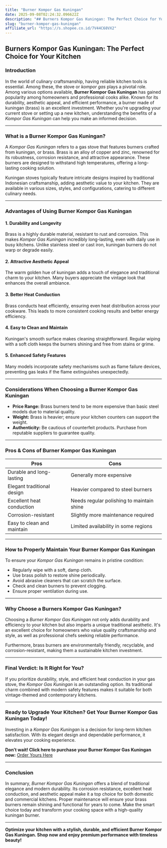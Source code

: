 ```yaml
---
title: "Burner Kompor Gas Kuningan"
date: 2025-09-08T02:24:32.096622Z
description: "## Burners Kompor Gas Kuningan: The Perfect Choice for Your Kitchen..."
slug: "burner-kompor-gas-kuningan"
affiliate_url: "https://s.shopee.co.id/7V44C68VX2"
---
```

## Burners Kompor Gas Kuningan: The Perfect Choice for Your Kitchen

### Introduction

In the world of culinary craftsmanship, having reliable kitchen tools is essential. Among these, the stove or *kompor gas* plays a pivotal role. Among various options available, **Burner Kompor Gas Kuningan** has gained popularity among homeowners and professional cooks alike. Known for its durability, aesthetic appeal, and efficient performance, a burner made of kuningan (brass) is an excellent investment. Whether you're upgrading your current stove or setting up a new kitchen, understanding the benefits of a *Kompor Gas Kuningan* can help you make an informed decision.

---

### What is a Burner Kompor Gas Kuningan?

A *Kompor Gas Kuningan* refers to a gas stove that features burners crafted from kuningan, or brass. Brass is an alloy of copper and zinc, renowned for its robustness, corrosion resistance, and attractive appearance. These burners are designed to withstand high temperatures, offering a long-lasting cooking solution.

Kuningan stoves typically feature intricate designs inspired by traditional Indonesian craftsmanship, adding aesthetic value to your kitchen. They are available in various sizes, styles, and configurations, catering to different culinary needs.

---

### Advantages of Using Burner Kompor Gas Kuningan

#### 1. Durability and Longevity

Brass is a highly durable material, resistant to rust and corrosion. This makes *Kompor Gas Kuningan* incredibly long-lasting, even with daily use in busy kitchens. Unlike stainless steel or cast iron, kuningan burners do not warp or degrade easily.

#### 2. Attractive Aesthetic Appeal

The warm golden hue of kuningan adds a touch of elegance and traditional charm to your kitchen. Many buyers appreciate the vintage look that enhances the overall ambiance.

#### 3. Better Heat Conduction

Brass conducts heat efficiently, ensuring even heat distribution across your cookware. This leads to more consistent cooking results and better energy efficiency.

#### 4. Easy to Clean and Maintain

Kuningan's smooth surface makes cleaning straightforward. Regular wiping with a soft cloth keeps the burners shining and free from stains or grime.

#### 5. Enhanced Safety Features

Many models incorporate safety mechanisms such as flame failure devices, preventing gas leaks if the flame extinguishes unexpectedly.

---

### Considerations When Choosing a Burner Kompor Gas Kuningan

- **Price Range:** Brass burners tend to be more expensive than basic steel models due to material quality.
- **Weight:** Brass is heavier; ensure your kitchen counters can support the weight.
- **Authenticity:** Be cautious of counterfeit products. Purchase from reputable suppliers to guarantee quality.

---

### Pros & Cons of Burner Kompor Gas Kuningan

| **Pros**                         | **Cons**                                 |
|----------------------------------|------------------------------------------|
| Durable and long-lasting       | Generally more expensive               |
| Elegant traditional design     | Heavier compared to steel burners      |
| Excellent heat conduction      | Needs regular polishing to maintain shine |
| Corrosion-resistant            | Slightly more maintenance required     |
| Easy to clean and maintain     | Limited availability in some regions   |

---

### How to Properly Maintain Your Burner Kompor Gas Kuningan

To ensure your *Kompor Gas Kuningan* remains in pristine condition:

- Regularly wipe with a soft, damp cloth.
- Use brass polish to restore shine periodically.
- Avoid abrasive cleaners that can scratch the surface.
- Check and clean burners to prevent clogging.
- Ensure proper ventilation during use.

---

### Why Choose a Burners Kompor Gas Kuningan?

Choosing a *Burner Kompor Gas Kuningan* not only adds durability and efficiency to your kitchen but also imparts a unique traditional aesthetic. It's an excellent choice for homeowners who value quality craftsmanship and style, as well as professional chefs seeking reliable performance.

Furthermore, brass burners are environmentally friendly, recyclable, and corrosion-resistant, making them a sustainable kitchen investment.

---

### Final Verdict: Is It Right for You?

If you prioritize durability, style, and efficient heat conduction in your gas stove, the *Kompor Gas Kuningan* is an outstanding option. Its traditional charm combined with modern safety features makes it suitable for both vintage-themed and contemporary kitchens.

---

### Ready to Upgrade Your Kitchen? Get Your Burner Kompor Gas Kuningan Today!

Investing in a *Kompor Gas Kuningan* is a decision for long-term kitchen satisfaction. With its elegant design and dependable performance, it elevates your cooking experience.

**Don’t wait! Click here to purchase your Burner Kompor Gas Kuningan now:** [Order Yours Here](https://s.shopee.co.id/7V44C68VX2)

---

### Conclusion

In summary, *Burner Kompor Gas Kuningan* offers a blend of traditional elegance and modern durability. Its corrosion resistance, excellent heat conduction, and aesthetic appeal make it a top choice for both domestic and commercial kitchens. Proper maintenance will ensure your brass burners remain shining and functional for years to come. Make the smart choice today and transform your cooking space with a high-quality kuningan burner.

---

**Optimize your kitchen with a stylish, durable, and efficient Burner Kompor Gas Kuningan. Shop now and enjoy premium performance with timeless beauty!**